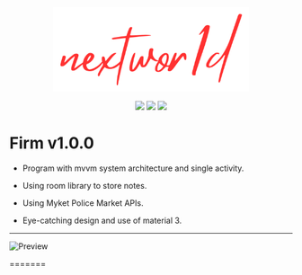 <p align="center">
  <a href="https://github.com/matinnasiridev">
    <img height="150" src="https://github.com/nextwor1d/nextwor1d/blob/main/nextwor1d.png"/></a>
</p>

<p align="center">
  <a href="https://t.me/matinnasiridev"><img src="https://img.shields.io/badge/telegram-1da1f2?style=for-the-badge&logo=telegram&logoColor=white&color=27a0df"/></a> 
  <a href="https://instagram.com/matinnasiridev"><img src="https://img.shields.io/badge/INSTAGRAM-E1306C?style=for-the-badge&logo=instagram&logoColor=white"/></a>
  <a href="www.linkedin.com/in/matin-nasiri-5a4405200"><img src="https://img.shields.io/badge/linkedin-0c67c2?style=for-the-badge&logo=linkedin"/></a>
</p>

# Firm v1.0.0

- Program with mvvm system architecture and single activity.

- Using room library to store notes.

- Using Myket Police Market APIs.

- Eye-catching design and use of material 3.
---

![Preview](assets/0.jpg)

=======

